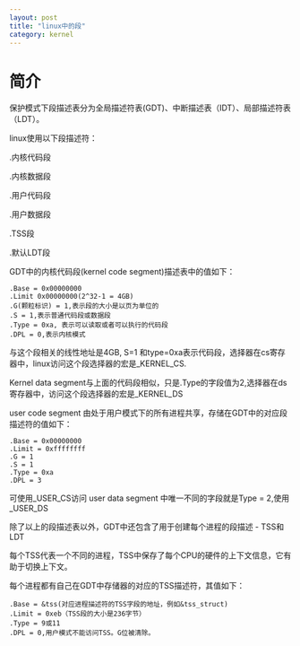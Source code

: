 ```yaml
---
layout: post
title: "linux中的段"
category: kernel 
---
```


# 简介
保护模式下段描述表分为全局描述符表(GDT)、中断描述表（IDT）、局部描述符表（LDT）。

linux使用以下段描述符：

.内核代码段

.内核数据段

.用户代码段

.用户数据段

.TSS段

.默认LDT段

GDT中的内核代码段(kernel code segment)描述表中的值如下：

	.Base = 0x00000000
	.Limit 0x00000000(2^32-1 = 4GB)
	.G(颗粒标识) = 1,表示段的大小是以页为单位的
	.S = 1,表示普通代码段或数据段
	.Type = 0xa, 表示可以读取或者可以执行的代码段
	.DPL = 0,表示内核模式

与这个段相关的线性地址是4GB, S=1 和type=0xa表示代码段，选择器在cs寄存器中，linux访问这个段选择器的宏是_KERNEL_CS.

Kernel data segment与上面的代码段相似，只是.Type的字段值为2,选择器在ds寄存器中，访问这个段选择器的宏是_KERNEL_DS

user code segment 由处于用户模式下的所有进程共享，存储在GDT中的对应段描述符的值如下：

	.Base = 0x00000000
	.Limit = 0xffffffff
	.G = 1
	.S = 1
	.Type = 0xa
	.DPL = 3
可使用_USER_CS访问
user data segment 中唯一不同的字段就是Type = 2,使用_USER_DS

除了以上的段描述表以外，GDT中还包含了用于创建每个进程的段描述 - TSS和LDT

每个TSS代表一个不同的进程，TSS中保存了每个CPU的硬件的上下文信息，它有助于切换上下文。

每个进程都有自己在GDT中存储器的对应的TSS描述符，其值如下：
	
	.Base = &tss(对应进程描述符的TSS字段的地址，例如&tss_struct)
	.Limit = 0xeb（TSS段的大小是236字节）
	.Type = 9或11
	.DPL = 0,用户模式不能访问TSS。G位被清除。



